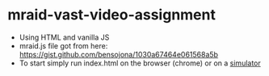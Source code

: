 # mraid-vast-video-assignment

- Using HTML and vanilla JS
- mraid.js file got from here: https://gist.github.com/bensojona/1030a67464e061568a5b
- To start simply run index.html on the browser (chrome) or on a [simulator](https://demos.ironsrc.com/test-tool/?adUnitLoader=mraid&mode=preview&debug=&size=phone)
